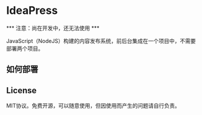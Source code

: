# IdeaPress

*** 注意：尚在开发中，还无法使用 ***

JavaScript（NodeJS）构建的内容发布系统，前后台集成在一个项目中，不需要部署两个项目。

## 如何部署

## License

MIT协议。免费开源，可以随意使用，但因使用而产生的问题请自行负责。
